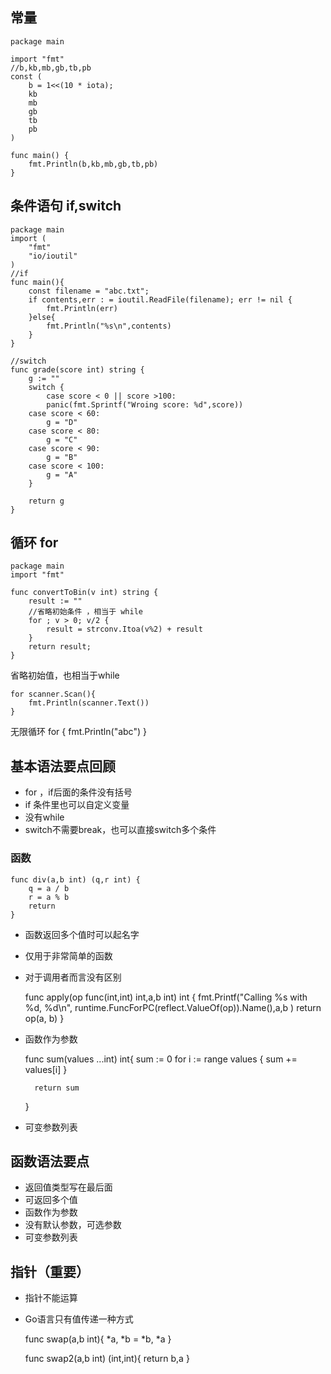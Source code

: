 ## 常量 ##

    package main

	import "fmt"
	//b,kb,mb,gb,tb,pb
	const (
		b = 1<<(10 * iota);
		kb
		mb
		gb
		tb
		pb		
	)

	func main() {
		fmt.Println(b,kb,mb,gb,tb,pb)
	}

## 条件语句 if,switch ##

    package main
	import (
		"fmt"
		"io/ioutil"
	)
	//if 
	func main(){
		const filename = "abc.txt";
		if contents,err : = ioutil.ReadFile(filename); err != nil {
			fmt.Println(err)
		}else{
			fmt.Println("%s\n",contents)
		}
	}
	
	//switch
	func grade(score int) string {
		g := ""
		switch {
			case score < 0 || score >100:
			panic(fmt.Sprintf("Wroing score: %d",score))
		case score < 60:
			g = "D"
		case score < 80:
			g = "C"
		case score < 90:
			g = "B"
		case score < 100:
			g = "A"
		}

		return g
	}

## 循环 for  ##

	package main
	import "fmt"
	
	func convertToBin(v int) string {
		result := ""
		//省略初始条件 ，相当于 while
		for ; v > 0; v/2 {
			result = strconv.Itoa(v%2) + result
		}
		return result;
	}

省略初始值，也相当于while

	for scanner.Scan(){
		fmt.Println(scanner.Text())
	}
无限循环
	for {
		fmt.Println("abc")
	}

## 基本语法要点回顾 ##

- for ，if后面的条件没有括号
- if 条件里也可以自定义变量
- 没有while
- switch不需要break，也可以直接switch多个条件

### 函数 ###

    func div(a,b int) (q,r int) {
		q = a / b
		r = a % b
		return 
	}

- 函数返回多个值时可以起名字
- 仅用于非常简单的函数
- 对于调用者而言没有区别

    func apply(op func(int,int) int,a,b int) int {
		fmt.Printf("Calling %s with %d, %d\n",
			runtime.FuncForPC(reflect.ValueOf(op)).Name(),a,b
		)
		return op(a, b)
	}

- 函数作为参数

    func sum(values ...int) int{
		sum := 0
		for i := range values {
			sum += values[i]
		}

		return sum
	}

- 可变参数列表

## 函数语法要点 ##

- 返回值类型写在最后面
- 可返回多个值
- 函数作为参数
- 没有默认参数，可选参数
- 可变参数列表

## 指针（重要） ##

- 指针不能运算
- Go语言只有值传递一种方式

    func swap(a,b int){
		*a, *b = *b, *a
	}

	func swap2(a,b int) (int,int){
		return b,a
	}